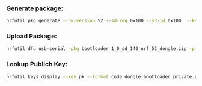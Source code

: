### Generate package: 

```bash
nrfutil pkg generate --hw-version 52 --sd-req 0x100 --sd-id 0x100  --key-file dongle_bootloader_private.pem --softdevice s140_nrf52_7.2.0_softdevice.hex --bootloader open_bootloader_usb_mbr_pca10059.hex --bootloader-version 1 bootloader_1_0_sd_140_nrf_52_dongle.zip
```


### Upload Package:

```bash
nrfutil dfu usb-serial -pkg bootloader_1_0_sd_140_nrf_52_dongle.zip -p COM8 
```


### Lookup Publich Key:

```bash
nrfutil keys display --key pk --format code dongle_bootloader_private.pem
```
